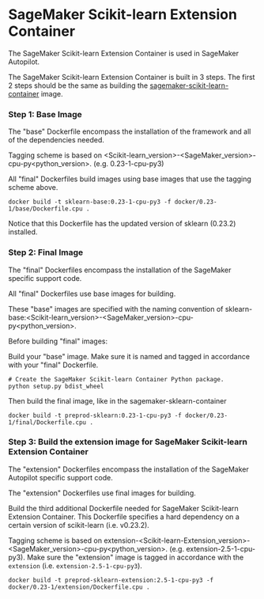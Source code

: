 # SageMaker Scikit-learn Extension Container

The SageMaker Scikit-learn Extension Container is used in SageMaker Autopilot.

The SageMaker Scikit-learn Extension Container is built in 3 steps. The first 2 steps should be the same as building the [sagemaker-scikit-learn-container](https://github.com/aws/sagemaker-scikit-learn-container) image.

### Step 1: Base Image

The "base" Dockerfile encompass the installation of the framework and all of the dependencies needed.

Tagging scheme is based on <Scikit-learn_version>-<SageMaker_version>-cpu-py<python_version>. (e.g. 0.23-1-cpu-py3)

All "final" Dockerfiles build images using base images that use the tagging scheme above.

```
docker build -t sklearn-base:0.23-1-cpu-py3 -f docker/0.23-1/base/Dockerfile.cpu .
```

Notice that this Dockerfile has the updated version of sklearn (0.23.2) installed.

### Step 2: Final Image

The "final" Dockerfiles encompass the installation of the SageMaker specific support code.

All "final" Dockerfiles use base images for building.

These "base" images are specified with the naming convention of sklearn-base:<Scikit-learn_version>-<SageMaker_version>-cpu-py<python_version>.

Before building "final" images:

Build your "base" image. Make sure it is named and tagged in accordance with your "final" Dockerfile.

```
# Create the SageMaker Scikit-learn Container Python package.
python setup.py bdist_wheel
```

Then build the final image, like in the sagemaker-sklearn-container

```
docker build -t preprod-sklearn:0.23-1-cpu-py3 -f docker/0.23-1/final/Dockerfile.cpu .
```

### Step 3: Build the extension image for SageMaker Scikit-learn Extension Container

The "extension" Dockerfiles encompass the installation of the SageMaker Autopilot specific support code.

The "extension" Dockerfiles use final images for building.

Build the third additional Dockerfile needed for SageMaker Scikit-learn Extension Container. This Dockerfile specifies a hard dependency on a certain version of scikit-learn (i.e. v0.23.2).

Tagging scheme is based on extension-<Scikit-learn-Extension_version>-<SageMaker_version>-cpu-py<python_version>. (e.g. extension-2.5-1-cpu-py3). Make sure the "extension" image is tagged in accordance with the  `extension` (i.e. `extension-2.5-1-cpu-py3`).

```
docker build -t preprod-sklearn-extension:2.5-1-cpu-py3 -f  docker/0.23-1/extension/Dockerfile.cpu .
```
